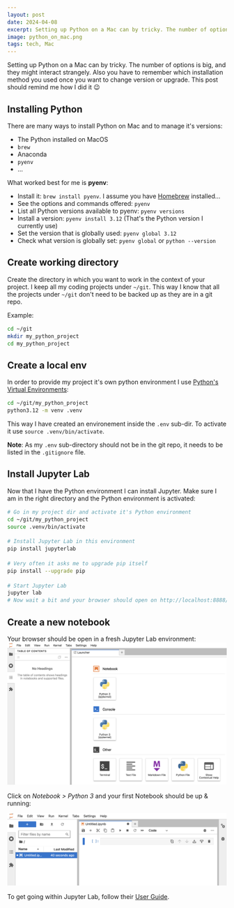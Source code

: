 ```yaml
---
layout: post
date: 2024-04-08
excerpt: Setting up Python on a Mac can by tricky. The number of options is big, and they might interact strangely. Also you have to remember which installation method you used once you want to change version or upgrade. This post should remind me how I did it 😉
image: python_on_mac.png
tags: tech, Mac
---
```

Setting up Python on a Mac can by tricky. The number of options is big, and they might interact strangely. Also you have to remember which installation method you used once you want to change version or upgrade. This post should remind me how I did it 😉

## Installing Python

There are many ways to install Python on Mac and to manage it's versions:

* The Python installed on MacOS
* `brew`
* Anaconda
* `pyenv`
* ...

What worked best for me is **pyenv**:
* Install it: `brew install pyenv`. I assume you have [Homebrew](https://brew.sh) installed...
* See the options and commands offered: `pyenv`
* List all Python versions available to pyenv: `pyenv versions`
* Install a version: `pyenv install 3.12`  (That's the Python version I currently use)
* Set the version that is globally used: `pyenv global 3.12`
* Check what version is globally set: `pyenv global` or `python --version`

## Create working directory
Create the directory in which you want to work in the context of your project. I keep all my coding projects under `~/git`. This way I know that all the projects under `~/git` don't need to be backed up as they are in a git repo.

Example:
```bash
cd ~/git
mkdir my_python_project
cd my_python_project
```
  
## Create a local env
In order to provide my project it's own python environment I use [Python's Virtual Environments](https://docs.python.org/3/library/venv.html):

```bash
cd ~/git/my_python_project
python3.12 -m venv .venv
```

This way I have created an environement inside the `.env` sub-dir. To activate it use `source .venv/bin/activate`.

**Note**: As my `.env` sub-directory should not be in the git repo, it needs to be listed in the `.gitignore` file.

## Install Jupyter Lab
Now that I have the Python environment I can install Jupyter. Make sure I am in the right directory and the Python environment is activated:
```bash
# Go in my project dir and activate it's Python environment
cd ~/git/my_python_project
source .venv/bin/activate

# Install Jupyter Lab in this environment
pip install jupyterlab

# Very often it asks me to upgrade pip itself
pip install --upgrade pip

# Start Jupyter Lab
jupyter lab
# Now wait a bit and your browser should open on http://localhost:8888/lab
```

## Create a new notebook
Your browser should be open in a fresh Jupyter Lab environment:
![An empty Lab environment](jupyter_overview.png)

Click on *Notebook > Python 3* and your first Notebook should be up & running:

![A fresh nbotebook](jupyter_detail.png)

To get going within Jupyter Lab, follow their [User Guide](https://jupyterlab.readthedocs.io/en/latest/user/interface.html).